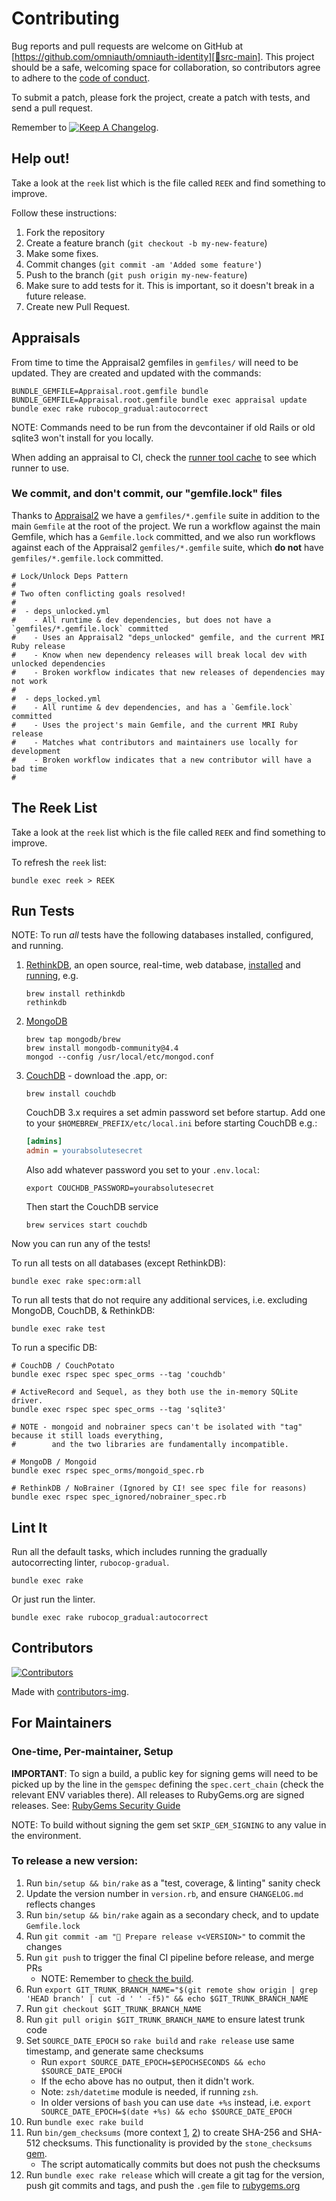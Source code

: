 # Contributing

Bug reports and pull requests are welcome on GitHub at [https://github.com/omniauth/omniauth-identity][🚎src-main].
This project should be a safe, welcoming space for collaboration, so contributors agree to adhere to
the [code of conduct][🤝conduct].

To submit a patch, please fork the project, create a patch with tests, and send a pull request.

Remember to [![Keep A Changelog][📗keep-changelog-img]][📗keep-changelog].

## Help out!

Take a look at the `reek` list which is the file called `REEK` and find something to improve.

Follow these instructions:

1. Fork the repository
2. Create a feature branch (`git checkout -b my-new-feature`)
3. Make some fixes.
4. Commit changes (`git commit -am 'Added some feature'`)
5. Push to the branch (`git push origin my-new-feature`)
6. Make sure to add tests for it. This is important, so it doesn't break in a future release.
7. Create new Pull Request.

## Appraisals

From time to time the Appraisal2 gemfiles in `gemfiles/` will need to be updated.
They are created and updated with the commands:

```console
BUNDLE_GEMFILE=Appraisal.root.gemfile bundle
BUNDLE_GEMFILE=Appraisal.root.gemfile bundle exec appraisal update
bundle exec rake rubocop_gradual:autocorrect
```

NOTE: Commands need to be run from the devcontainer if old Rails or old sqlite3 won't install for you locally.

When adding an appraisal to CI, check the [runner tool cache][🏃‍♂️runner-tool-cache] to see which runner to use.

### We commit, and don't commit, our "gemfile.lock" files

Thanks to [Appraisal2](https://github.com/appraisal-rb/appraisal2) we have a `gemfiles/*.gemfile` suite
in addition to the main `Gemfile` at the root of the project.
We run a workflow against the main Gemfile, which has a `Gemfile.lock` committed, and
we also run workflows against each of the Appraisal2 `gemfiles/*.gemfile` suite,
which **do not** have `gemfiles/*.gemfile.lock` committed.

```
# Lock/Unlock Deps Pattern
#
# Two often conflicting goals resolved!
#
#  - deps_unlocked.yml
#    - All runtime & dev dependencies, but does not have a `gemfiles/*.gemfile.lock` committed
#    - Uses an Appraisal2 "deps_unlocked" gemfile, and the current MRI Ruby release
#    - Know when new dependency releases will break local dev with unlocked dependencies
#    - Broken workflow indicates that new releases of dependencies may not work
#
#  - deps_locked.yml
#    - All runtime & dev dependencies, and has a `Gemfile.lock` committed
#    - Uses the project's main Gemfile, and the current MRI Ruby release
#    - Matches what contributors and maintainers use locally for development
#    - Broken workflow indicates that a new contributor will have a bad time
#
```

## The Reek List

Take a look at the `reek` list which is the file called `REEK` and find something to improve.

To refresh the `reek` list:

```console
bundle exec reek > REEK
```

## Run Tests

NOTE: To run *all* tests have the following databases installed, configured, and running.

1. [RethinkDB](https://rethinkdb.com), an open source, real-time, web database, [installed](https://rethinkdb.com/docs/install/) and [running](https://rethinkdb.com/docs/start-a-server/), e.g.
   ```console
   brew install rethinkdb
   rethinkdb
   ```
2. [MongoDB](https://docs.mongodb.com/manual/administration/install-community/)
   ```console
   brew tap mongodb/brew
   brew install mongodb-community@4.4
   mongod --config /usr/local/etc/mongod.conf
   ```
3. [CouchDB](https://couchdb.apache.org) - download the .app, or:
   ```console
   brew install couchdb
   ```
   CouchDB 3.x requires a set admin password set before startup.
   Add one to your `$HOMEBREW_PREFIX/etc/local.ini` before starting CouchDB e.g.:
   ```ini
   [admins]
   admin = yourabsolutesecret
   ```
   Also add whatever password you set to your `.env.local`:
   ```dotenv
   export COUCHDB_PASSWORD=yourabsolutesecret
   ```
   Then start the CouchDB service
   ```console
   brew services start couchdb
   ```

Now you can run any of the tests!

To run all tests on all databases (except RethinkDB):
```console
bundle exec rake spec:orm:all
```

To run all tests that do not require any additional services, i.e. excluding MongoDB, CouchDB, & RethinkDB:
```console
bundle exec rake test
```

To run a specific DB:
```console
# CouchDB / CouchPotato
bundle exec rspec spec spec_orms --tag 'couchdb'

# ActiveRecord and Sequel, as they both use the in-memory SQLite driver.
bundle exec rspec spec spec_orms --tag 'sqlite3'

# NOTE - mongoid and nobrainer specs can't be isolated with "tag" because it still loads everything,
#        and the two libraries are fundamentally incompatible.

# MongoDB / Mongoid
bundle exec rspec spec_orms/mongoid_spec.rb

# RethinkDB / NoBrainer (Ignored by CI! see spec file for reasons)
bundle exec rspec spec_ignored/nobrainer_spec.rb
```

## Lint It

Run all the default tasks, which includes running the gradually autocorrecting linter, `rubocop-gradual`.

```console
bundle exec rake
```

Or just run the linter.

```console
bundle exec rake rubocop_gradual:autocorrect
```

## Contributors

[![Contributors][🖐contributors-img]][🖐contributors]

Made with [contributors-img][🖐contrib-rocks].

## For Maintainers

### One-time, Per-maintainer, Setup

**IMPORTANT**: To sign a build,
a public key for signing gems will need to be picked up by the line in the
`gemspec` defining the `spec.cert_chain` (check the relevant ENV variables there).
All releases to RubyGems.org are signed releases.
See: [RubyGems Security Guide][🔒️rubygems-security-guide]

NOTE: To build without signing the gem set `SKIP_GEM_SIGNING` to any value in the environment.

### To release a new version:

1. Run `bin/setup && bin/rake` as a "test, coverage, & linting" sanity check
2. Update the version number in `version.rb`, and ensure `CHANGELOG.md` reflects changes
3. Run `bin/setup && bin/rake` again as a secondary check, and to update `Gemfile.lock`
4. Run `git commit -am "🔖 Prepare release v<VERSION>"` to commit the changes
5. Run `git push` to trigger the final CI pipeline before release, and merge PRs
    - NOTE: Remember to [check the build][🧪build].
6. Run `export GIT_TRUNK_BRANCH_NAME="$(git remote show origin | grep 'HEAD branch' | cut -d ' ' -f5)" && echo $GIT_TRUNK_BRANCH_NAME`
7. Run `git checkout $GIT_TRUNK_BRANCH_NAME`
8. Run `git pull origin $GIT_TRUNK_BRANCH_NAME` to ensure latest trunk code
9. Set `SOURCE_DATE_EPOCH` so `rake build` and `rake release` use same timestamp, and generate same checksums
    - Run `export SOURCE_DATE_EPOCH=$EPOCHSECONDS && echo $SOURCE_DATE_EPOCH`
    - If the echo above has no output, then it didn't work.
    - Note: `zsh/datetime` module is needed, if running `zsh`.
    - In older versions of `bash` you can use `date +%s` instead, i.e. `export SOURCE_DATE_EPOCH=$(date +%s) && echo $SOURCE_DATE_EPOCH`
10. Run `bundle exec rake build`
11. Run `bin/gem_checksums` (more context [1][🔒️rubygems-checksums-pr], [2][🔒️rubygems-guides-pr])
    to create SHA-256 and SHA-512 checksums. This functionality is provided by the `stone_checksums`
    [gem][💎stone_checksums].
    - The script automatically commits but does not push the checksums
12. Run `bundle exec rake release` which will create a git tag for the version,
    push git commits and tags, and push the `.gem` file to [rubygems.org][💎rubygems]

[🚎src-main]: https://github.com/omniauth/omniauth-identity
[🧪build]: https://github.com/omniauth/omniauth-identity/actions
[🤝conduct]: https://github.com/omniauth/omniauth-identity/blob/main/CODE_OF_CONDUCT.md
[🖐contrib-rocks]: https://contrib.rocks
[🖐contributors]: https://github.com/omniauth/omniauth-identity/graphs/contributors
[🖐contributors-img]: https://contrib.rocks/image?repo=omniauth/omniauth-identity
[💎rubygems]: https://rubygems.org
[🔒️rubygems-security-guide]: https://guides.rubygems.org/security/#building-gems
[🔒️rubygems-checksums-pr]: https://github.com/rubygems/rubygems/pull/6022
[🔒️rubygems-guides-pr]: https://github.com/rubygems/guides/pull/325
[💎stone_checksums]: https://github.com/pboling/stone_checksums
[📗keep-changelog]: https://keepachangelog.com/en/1.0.0/
[📗keep-changelog-img]: https://img.shields.io/badge/keep--a--changelog-1.0.0-FFDD67.svg?style=flat
[🏃‍♂️runner-tool-cache]: https://github.com/ruby/ruby-builder/releases/tag/toolcache
